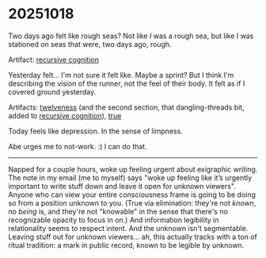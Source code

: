 # 20251018

Two days ago felt like rough seas? Not like _I_ was a rough sea, but like I was stationed on seas that were, two days ago, rough.

Artifact: [recursive cognition](16/recursive-cognition.md)

Yesterday felt... I'm not sure it felt like. Maybe a sprint? But I think I'm describing the vision of the runner, not the feel of their body. It felt as if I covered ground yesterday.

Artifacts: [twelveness](17/twelveness.md) (and the second section, that dangling-threads bit, added to [recursive cognition](16/recursive-cognition.md)), [true](17/true.md)

Today feels like depression. In the sense of limpness.

Abe urges me to not-work. :) I can do that.

***

Napped for a couple hours, woke up feeling urgent about exigraphic writing. The note in my email (me to myself) says "woke up feeling like it’s urgently important to write stuff down and leave it open for unknown viewers". Anyone who can view your entire consciousness frame is going to be doing so from a position unknown to you. (True via elimination: they're not _known_, no _being_ is, and they're not "knowable" in the sense that there's no recognizable opacity to focus in on.) And information legibility in relationality seems to respect intent. And the unknown isn't segmentable. Leaving stuff out for unknown viewers... ah, this actually tracks with a ton of ritual tradition: a mark in public record, known to be legible by unknown.
